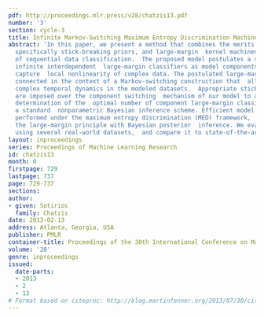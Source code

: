 ```yaml
---
pdf: http://proceedings.mlr.press/v28/chatzis13.pdf
number: '3'
section: cycle-3
title: Infinite Markov-Switching Maximum Entropy Discrimination Machines
abstract: 'In this paper, we present a method that combines the merits of Bayesian  nonparametrics,
  specifically stick-breaking priors, and large-margin  kernel machines in the context
  of sequential data classification.  The proposed model postulates a set of (theoretically)
  infinite interdependent  large-margin classifiers as model components, that robustly
  capture  local nonlinearity of complex data. The postulated large-margin classifiers  are
  connected in the context of a Markov-switching construction that  allows for capturing
  complex temporal dynamics in the modeled datasets.  Appropriate stick-breaking priors
  are imposed over the component switching  mechanism of our model to allow for data-driven
  determination of the  optimal number of component large-margin classifiers, under
  a standard  nonparametric Bayesian inference scheme. Efficient model training  is
  performed under the maximum entropy discrimination (MED) framework,  which integrates
  the large-margin principle with Bayesian posterior  inference. We evaluate our method
  using several real-world datasets,  and compare it to state-of-the-art alternatives.   '
layout: inproceedings
series: Proceedings of Machine Learning Research
id: chatzis13
month: 0
firstpage: 729
lastpage: 737
page: 729-737
sections: 
author:
- given: Sotirios
  family: Chatzis
date: 2013-02-13
address: Atlanta, Georgia, USA
publisher: PMLR
container-title: Proceedings of the 30th International Conference on Machine Learning
volume: '28'
genre: inproceedings
issued:
  date-parts:
  - 2013
  - 2
  - 13
# Format based on citeproc: http://blog.martinfenner.org/2013/07/30/citeproc-yaml-for-bibliographies/
---
```

